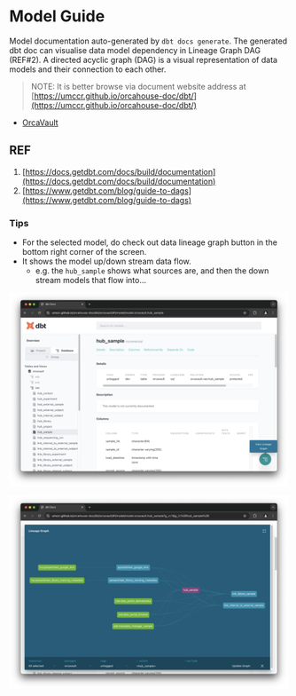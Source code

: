 # Model Guide

Model documentation auto-generated by `dbt docs generate`. The generated dbt doc can visualise data model dependency in Lineage Graph DAG (REF#2). A directed acyclic graph (DAG) is a visual representation of data models and their connection to each other.

> NOTE: It is better browse via document website address at [https://umccr.github.io/orcahouse-doc/dbt/](https://umccr.github.io/orcahouse-doc/dbt/)

- [OrcaVault](orcavault)


## REF

1. [https://docs.getdbt.com/docs/build/documentation](https://docs.getdbt.com/docs/build/documentation)
2. [https://www.getdbt.com/blog/guide-to-dags](https://www.getdbt.com/blog/guide-to-dags)

### Tips

* For the selected model, do check out data lineage graph button in the bottom right corner of the screen.
* It shows the model up/down stream data flow. 
  * e.g. the `hub_sample` shows what sources are, and then the down stream models that flow into...

![lineage_graph_1.png](assets/lineage_graph_1.png)

![lineage_graph_2.png](assets/lineage_graph_2.png)
